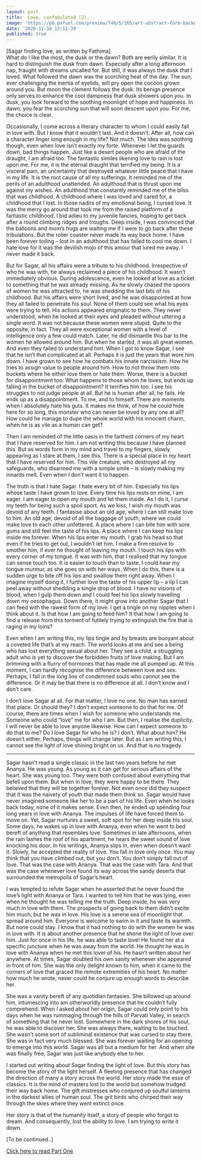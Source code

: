 ```yaml
---
layout: post
title:  Love, confabulated (2).
image: 'https://p0.pxfuel.com/preview/740/5/165/art-abstract-form-background.jpg'
date: '2020-11-18 13:11:39'
published: true
---
```


[Sagar finding love, as written by Fathima]
<br>
What do I like the most, the dusk or the dawn? Both are eerily similar. It is hard to distinguish the dusk from dawn. Especially after a long afternoon nap, fraught with dreams uncalled for. But still, it was always the dusk that I loved. What followed the dawn was the scorching heat of the day. The sun, ever challenging the inertia of eyelids, will pry open the cocoon grown around you. But moon the clement follows the dusk. Its benign presence only serves to enhance the cool dampness that dusk showers upon you. In dusk, you look forward to the soothing moonlight of hope and happiness. In dawn, you fear the scorching sun that will soon descent upon you. For me, the choice is clear. 

Occasionally, I come across a literary character to whom I could easily fall in love with. But I know that it wouldn’t last. And it doesn’t. After all, how can a character linger long enough in my life? Not much. The idea was soothing though, even when love isn’t exactly my forte. Whenever I let the guards down, bad things happen. Just like a desert people who are afraid of the draught, I am afraid too. The fantastic similes likening love to rain is lost upon me. For me, it is the eternal draught that terrified my being. It is a visceral pain, an uncertainty that destroyed whatever little peace that I have in my life. It is the root cause of all my sufferings. It reminded me of the perils of an adulthood unattended. An adulthood that is thrust upon me against my wishes. An adulthood that constantly reminded me of the bliss that was childhood. A childhood where I was loved and cared for, a childhood that I lost. In those nadirs of my emotional being, I cursed love. It was the merry go around that took me from the raised platform of a fantastic childhood. I bid adieu to my juvenile fancies, hoping to get back after a round climbing ridges and troughs. Deep inside, I was convinced that the balloons and mom’s hugs are waiting me if I were to go back after these tribulations. But the roller coaster never made its way back home. I have been forever toiling – lost in an adulthood that has failed to cool me down. I hate love for it was the devilish mojo of this amour that lured me away. I never made it back.

But for Sagar, all his affairs were a tribute to his childhood. Irrespective of who he was with, he always reclaimed a piece of his childhood. It wasn’t immediately obvious. During adolescence, even he looked at love as a ticket to something that he was already missing. As he slowly chased the spoors of women he was attracted to, he was shedding the last bits of his childhood. But his affairs were short lived, and he was disappointed at how they all failed to penetrate his soul. None of them could see what his eyes were trying to tell. His actions appeared enigmatic to them. They never understood, when he looked at their eyes and pleaded without uttering a single word. It was not because these women were stupid. Quite to the opposite, in fact. They all were exceptional women with a level of intelligence only a few could match. Later, he did dismantle this bar to the women he allowed around him. But when he started, it was all great women. And even they failed to understand him. When I got to know Sagar, I see that he isn’t that complicated at all. Perhaps it is just the years that wore him down. I have grown to see how he combats his innate narcissism. How he tries to assign value to people around him. How to not throw them into buckets where he either love them or hate them. Worse, there is a bucket for disappointment too. What happens to those whom he loves, but ends up falling in the bucket of disappointment? It terrifies him too. I see his struggles to not judge people at all. But he is human after all, he fails. He ends up as a disappointment. To me, and to himself. There are moments when I absolutely hate his guts. It makes me think, of how he could hide here for so long, this monster who can never be loved by any one at all? How could he manage to dupe the whole world with his innocent charm, when he is as vile as a human can get?

Then I am reminded of the little oasis in the farthest corners of my heart that I have reserved for him. I am not writing this because I have planned this. But as words form in my mind and travel to my fingers, slowly appearing as I stare at them, I see this. There is a special place in my heart that I have reserved for him. This vile creature, who destroyed all my safeguards, who disarmed me with a simple smile – is slowly making my innards melt. Even when I don’t want it to happen. 

The truth is that I hate Sagar. I hate every bit of him. Especially his lips whose taste I have grown to love. Every time his lips rests on mine, I am eager. I am eager to open my mouth and let them inside. As I do it, I curse my teeth for being such a spoil sport. As we kiss, I wish my mouth was devoid of any teeth. I fantasise about an old age, where I can still make love to him. An old age, devoid of all the baggage of youth, where we could make love to each other unfettered. A place where I can bite him with sore gums and still feel the taste of his lips. A place where I can keep his lips inside me forever. When his lips enter my mouth, I grab his head so that even if he tries to get out, I wouldn’t let him. I make a firm resolve to smother him, if ever he thought of leaving my mouth. I touch his lips with every corner of my tongue. It was with him, that I realised that my tongue can sense touch too. It is easier to touch than to taste, I could hear my tongue murmur, as she goes on with her ways. When I do this, there is a sudden urge to bite off his lips and swallow them right away. When I imagine myself doing it, I further love the taste of his upper lip – a lip I can peel away without shedding a single drop of blood. I have no visions of blood, when I gulp them down and I could feel his lips slowly travelling down my oesophagus. Down there, it might grow into another Sagar that I can feed with the rawest form of my love. I get a tingle on my nipples when I think about it. Is that how I am going to feed him? It that how I am going to find a release from this torment of futilely trying to extinguish the fire that is raging in my loins?

Even when I am writing this, my lips tingle and by breasts are buoyant about a coveted life that’s at my reach. The world looks at me and see a being who has lost everything sexual about her. They see a child, a struggling adult who is yet to discover the forbidden fruits of love making. But I am brimming with a flurry of hormones that has made me all pumped up. At this moment, I can hardly recognise the difference between love and sex. Perhaps, I fall in the long line of condemned souls who cannot see the difference. Or it may be that there is no difference at all. I don’t know and I don’t care. 

I don’t love Sagar at all. For that matter, I love no one. No man has earned that place. Or should they? I don’t expect someone to do that for me. Of course, there are times when I wish for someone who understands me. Someone who could “love” me for who I am. But then, I realise the duplicity. I will never be able to love anyone likewise. How can I expect someone to do that to me? Do I love Sagar for who he is? I don’t. What about him? He doesn’t either. Perhaps, things will change later. But as I am writing this, I cannot see the light of love shining bright on us. And that is no tragedy.

<hr>

Sagar hasn’t read a single classic in the last two years before he met Ananya. He was young. As young as it can get for serious affairs of the heart. She was young too. They were both confused about everything that befell upon them. But when in love, they were happy to be there. They believed that they will be together forever. Not even once did they suspect that it was the naivety of youth that made them think so. Sagar would have never imagined someone like her to be a part of his life. Even when he looks back today, none of it makes sense. Even then, he ended up spending four long years in love with Ananya. The impulses of life have forced them to move on. Yet, Sagar nurtures a sweet, soft spot for her deep inside his soul. Some days, he wakes up in love with Ananya, even when he went to bed bereft of anything that resembles love. Sometimes in late afternoons, when the rain lashes the roof of his apartment, he hears the sweet sound of love knocking his door. In his writings, Ananya slips in, even when doesn’t want it. Slowly, he accepted the reality of love. You fall in love only once. You may think that you have climbed out, but you don’t. You don’t simply fall out of love. That was the case with Ananya. That was the case with Tara. And that was the case whenever love found its way across the sandy deserts that surrounded the metropolis of Sagar’s heart. 

I was tempted to refute Sagar when he asserted that he never found the love’s light with Ananya or Tara. I wanted to tell him that he was lying, even when he thought he was telling me the truth. Deep inside, he was very much in love with them. The prospects of going back to them didn’t excite him much, but he was in love. His love is a serene sea of moonlight that spread around him. Everyone is welcome to swim in it and taste its warmth. But none could stay. I know that it had nothing to do with the women he was in love with. It is about another presence that he shone the light of love over him. Just for once in his life, he was able to taste love! He found her at a specific juncture when he was away from the world. He thought he was in love with Ananya when he met this lover of his. He hasn’t written about her anywhere. At times, Sagar doubted his own sanity whenever she appeared in front of him. She was the only delight known to him, when it came to the corners of love that graced the remote extremities of his heart. No matter how much he wrote, never could he conjure up enough words to describe her. 

She was a vanity bereft of any quotidian fantasies. She billowed up around him, intumescing into am otherworldly presence that he couldn’t fully comprehend. When I asked about her origin, Sagar could only point to his days when he was rummaging through the hills of Parvati Valley, in search of something that he never lost. Somewhere in the dark shores of his soul, he was able to discover her. She was always there, waiting to be touched. She wasn’t some sort of subliminal existence that was cursed to stay there. She was in fact very much blessed. She was forever waiting for an opening to emerge into this world. Sagar was all but a medium for her. And when she was finally free, Sagar was just like anybody else to her. 

I started out writing about Sagar finding the light of love. But this story has become the story of the light herself. A fleeting presence that has changed the direction of many a story across the world. Her story made the esse of classics. It is the mind of masters lost to the world but somehow trudged their way back home. The gift mistresses who conjured up soulful lanterns in the darkest allies of human soul. The grit birds who chirped their way through the skies where they went extinct once.

Her story is that of the humanity itself, a story of people who forgot to dream. And consequently, lost the ability to love. I am trying to write it down.
 
[To be continued..]

[Click here to read Part One](http://blog.hashin.me/2020/11/07/love-confabulated-part-one/)


